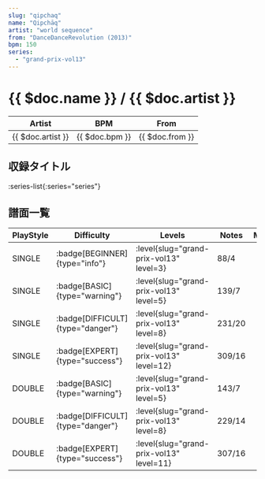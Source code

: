 ```yaml
---
slug: "qipchaq"
name: "Qipchāq"
artist: "world sequence"
from: "DanceDanceRevolution (2013)"
bpm: 150
series:
  - "grand-prix-vol13"
---
```


# {{ $doc.name }} / {{ $doc.artist }}

|Artist|BPM|From|
|------|---|----|
|{{ $doc.artist }}|{{ $doc.bpm }}|{{ $doc.from }}|

## 収録タイトル

:series-list{:series="series"}

## 譜面一覧

|PlayStyle|Difficulty|Levels|Notes|Movie|
|---------|----------|------|-----|-----|
|SINGLE| :badge[BEGINNER]{type="info"}|<div class="field is-grouped is-grouped-multiline"> :level{slug="grand-prix-vol13" level=3}</div>|88/4||
|SINGLE| :badge[BASIC]{type="warning"}|<div class="field is-grouped is-grouped-multiline"> :level{slug="grand-prix-vol13" level=5}</div>|139/7||
|SINGLE| :badge[DIFFICULT]{type="danger"}|<div class="field is-grouped is-grouped-multiline"> :level{slug="grand-prix-vol13" level=8}</div>|231/20||
|SINGLE| :badge[EXPERT]{type="success"}|<div class="field is-grouped is-grouped-multiline"> :level{slug="grand-prix-vol13" level=12}</div>|309/16||
|DOUBLE| :badge[BASIC]{type="warning"}|<div class="field is-grouped is-grouped-multiline"> :level{slug="grand-prix-vol13" level=5}</div>|143/7||
|DOUBLE| :badge[DIFFICULT]{type="danger"}|<div class="field is-grouped is-grouped-multiline"> :level{slug="grand-prix-vol13" level=8}</div>|229/14||
|DOUBLE| :badge[EXPERT]{type="success"}|<div class="field is-grouped is-grouped-multiline"> :level{slug="grand-prix-vol13" level=11}</div>|307/16||
